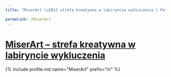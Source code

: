 ```yaml
---
title: "MiserArt \u2013 strefa kreatywna w labiryncie wykluczenia | Patromierz"

permalink: /MiserArt
---
```


# [MiserArt – strefa kreatywna w labiryncie wykluczenia](https://patronite.pl/MiserArt)

{% include profile.md name="MiserArt" prefix="m" %}
